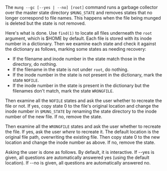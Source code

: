 The `mung --gc [--yes | --no] [root]` command runs a garbage collector over the master state directory `$MUNG_STATE` and removes states that no longer correspond to file names.  This happens when the file being munged is deleted but the state is not removed.

Here's what is done.  Use `find(1)` to locate all files underneath the `root` argument, which is $HOME by default.  Each file is stored with its inode number in a dictionary.  Then we examine each state and check it against the dictionary as follows, marking some states as needing recovery:

 * If the filename and inode number in the state match those in the directory, do nothing.
 * If the filename in the state is not under `root`, do nothing.
 * If the inode number in the state is not present in the dictionary, mark the state `NOFILE`.
* If the inode number in the state is present in the dictionary but the filenames don't match, mark the state `WRONGFILE`.

Then examine all the `NOFILE` states and ask the user whether to recreate the file or not.  If yes, copy state 0 to the file's original location and change the inode number in `$MUNG_STATE` by renaming the state directory to the inode number of the new file.  If no, remove the state.

Then examine all the `WRONGFILE` states and ask the user whether to recreate the file.  If yes, ask the user *where* to recreate it. The default location is the original file path, overwriting the existing file.  Then copy state 0 to the new location and change the inode number as above.  If no, remove the state.

Asking the user is done as follows.  By default, it is interactive.  If --yes is given, all questions are automatically answered yes (using the default location).  If --no is given, all questions are automatically answered no.
